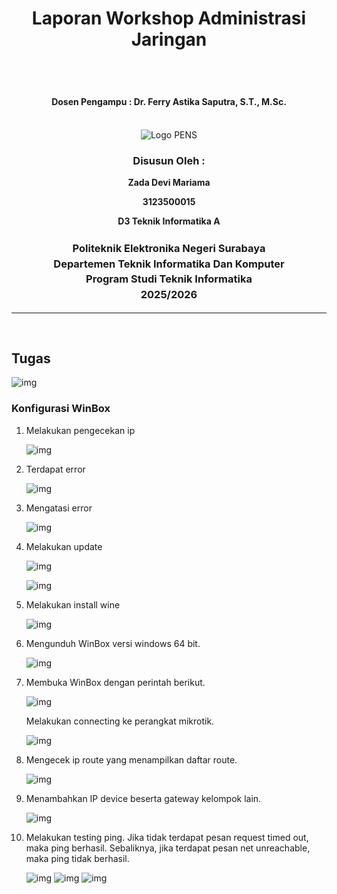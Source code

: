 <div align="center">
  <h1 style="text-align: center;font-weight: bold">Laporan Workshop Administrasi Jaringan<br></h1>
  <h2 style="text-align: center;"><br></h2>
  <h4 style="text-align: center;">Dosen Pengampu : Dr. Ferry Astika Saputra, S.T., M.Sc.</h4>
</div>
<br />
<div align="center">
  <img src="https://i.ibb.co/DC3QHnM/logo-pens.png" alt="Logo PENS">
  <h3 style="text-align: center;">Disusun Oleh :</h3>
  <p style="text-align: center;">
  <strong>Zada Devi Mariama</strong>
  </p>
  <p style="text-align: center;">
  <strong>3123500015</strong>
  </p>
  <p style="text-align: center;">
  <strong> D3 Teknik Informatika A</strong>
  </p>

<h3 style="text-align: center;line-height: 1.5">Politeknik Elektronika Negeri Surabaya<br>Departemen Teknik Informatika Dan Komputer<br>Program Studi Teknik Informatika<br>2025/2026</h3>
  <hr>
</div> 
<br>

## Tugas

  ![img](/assets/week-7/Tugas.png)

### Konfigurasi WinBox

1. Melakukan pengecekan ip

   ![img](/assets/week-7/cekip.jpeg)

2. Terdapat error

   ![img](/assets/week-7/error.jpeg)

3. Mengatasi error

   ![img](/assets/week-7/atasierror.jpeg)

4. Melakukan update

   ![img](/assets/week-7/aptupdate.png)

   ![img](/assets/week-7/berhasilupdate.jpeg)

5. Melakukan install wine

   ![img](/assets/week-7/installwine.png)

6. Mengunduh WinBox versi windows 64 bit.

   ![img](/assets/week-7/downloadwinbox.png)

7. Membuka WinBox dengan perintah berikut.

   ![img](/assets/week-7/01bukawinbox.png)

   Melakukan connecting ke  perangkat mikrotik.

   ![img](/assets/week-7/1bukawinbox.jpeg)

8. Mengecek ip route yang menampilkan daftar route.

   ![img](/assets/week-7/1ping.jpeg)

9. Menambahkan IP device beserta gateway kelompok lain.
   
   ![img](/assets/week-7/2ping.jpeg)
  
10. Melakukan testing ping. Jika tidak terdapat pesan request timed out, maka ping berhasil. Sebaliknya, jika terdapat pesan net unreachable, maka ping tidak berhasil.
   
    ![img](/assets/week-7/3ping.jpeg)
    ![img](/assets/week-7/4ping.jpeg)
    ![img](/assets/week-7/5ping.jpeg)